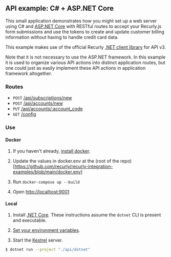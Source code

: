 ## API example: C# + ASP.NET Core

This small application demonstrates how you might set up a web server
using C# and [ASP.NET Core][aspnet] with RESTful routes to accept your Recurly.js
form submissions and use the tokens to create and update customer billing
information without having to handle credit card data.

This example makes use of the official Recurly [.NET client library][client]
for API v3.

Note that it is not necessary to use the ASP.NET framework. In this example it is
used to organize various API actions into distinct application routes, but one
could just as easily implement these API actions in application framework altogether.

### Routes

- `POST` [/api/subscriptions/new](Controllers/AppController.cs#L28-L80)
- `POST` [/api/accounts/new](Controllers/AppController.cs#L83-L107)
- `PUT` [/api/accounts/:account_code](Controllers/AppController.cs#L110-L128)
- `GET` [/config](Controllers/AppController.cs#L132-L139)

### Use

#### Docker

1. If you haven't already, [install docker](https://www.docker.com/get-started).

1. Update the values in docker.env at the (root of the repo)[https://github.com/recurly/recurly-integration-examples/blob/main/docker.env]

1. Run `docker-compose up --build`

1. Open [http://localhost:9001](http://localhost:9001)

#### Local

1. Install [.NET Core][dotnet]. These instructions assume the `dotnet` CLI is present and executable.

1. [Set your environment variables][env].

1. Start the [Kestrel][kestrel] server.

  ```bash
  $ dotnet run --project "./api/dotnet"
  ```

[aspnet]: https://docs.microsoft.com/en-us/aspnet/core/introduction-to-aspnet-core?view=aspnetcore-3.1
[client]: https://github.com/recurly/recurly-client-dotnet
[dotnet]: https://dotnet.microsoft.com/download
[env]: https://github.com/recurly/recurly-integration-examples#configuring-the-examples
[kestrel]: https://docs.microsoft.com/en-us/aspnet/core/fundamentals/servers/kestrel?view=aspnetcore-3.1
